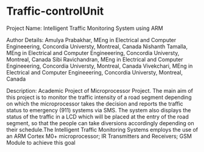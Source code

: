 # Traffic-controlUnit
Project Name:
Intelligent Traffic Monitoring System using ARM

Author Details:
Amulya Prabakhar, MEng in Electrical and Computer Engineeering, Concordia Universty, Montreal, Canada
Nishanth Tamalla, MEng in Electrical and Computer Engineeering, Concordia Universty, Montreal, Canada
Sibi Ravichandran, MEng in Electrical and Computer Engineeering, Concordia Universty, Montreal, Canada
Vivekchari, MEng in Electrical and Computer Engineeering, Concordia Universty, Montreal, Canada

Description:
Academic Project of Microprocessor Project. The main aim of this project is to monitor the traffic intensity of a road segment depending on which the microprocessor takes the decision and reports the traffic status to emergency (911) systems via SMS. The system also displays the status of the traffic in a
LCD which will be placed at the entry of the road segment, so that the people can take diversions accordingly depending on their schedule.The Intelligent Traffic Monitoring Systems employs the use of an ARM Cortex M0+ microprocessor; IR Transmitters and Receivers; GSM Module to achieve this goal
